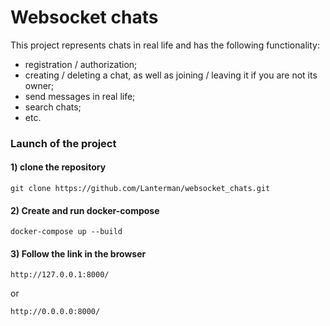 # Websocket chats

This project represents chats in real life and has the following functionality:
- registration / authorization;
- creating / deleting a chat, as well as joining / leaving it if you are not its owner;
- send messages in real life;
- search chats;
- etc.

### Launch of the project

#### 1) clone the repository
```
git clone https://github.com/Lanterman/websocket_chats.git
```
#### 2) Create and run docker-compose
```
docker-compose up --build
```
#### 3) Follow the link in the browser
```
http://127.0.0.1:8000/
```
or
```
http://0.0.0.0:8000/
```
